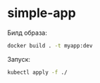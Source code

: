# simple-app
Билд образа:

```bash
docker build . -t myapp:dev
```

Запуск:
```bash
kubectl apply -f ./
```
